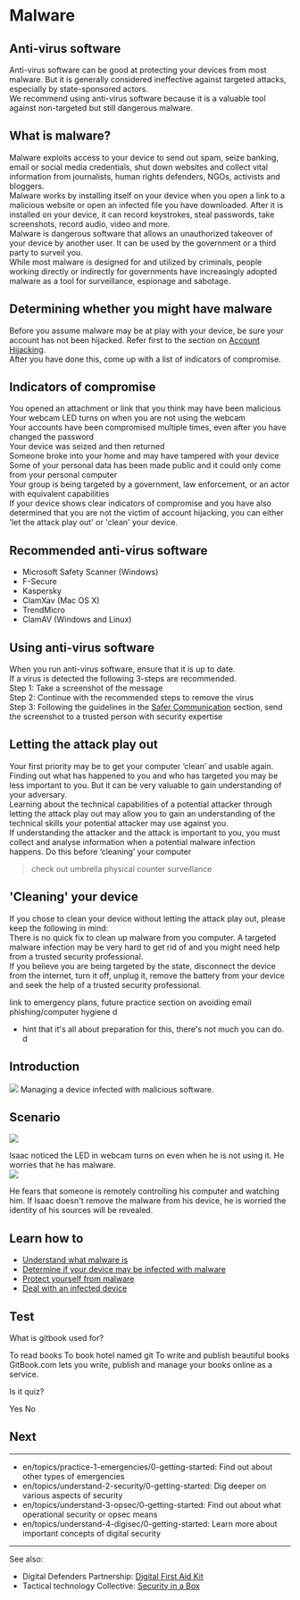# Malware
## Anti-virus software
Anti-virus software can be good at protecting your devices from most malware. But it is generally considered ineffective against targeted attacks, especially by state-sponsored actors.
<br>
We recommend using anti-virus software because it is a valuable tool against non-targeted but still dangerous malware.


## What is malware?
Malware exploits access to your device to send out spam, seize banking, email or social media credentials, shut down websites and collect vital information from journalists, human rights defenders, NGOs, activists and bloggers.
<br>
Malware works by installing itself on your device when you open a link to a malicious website or open an infected file you have downloaded. After it is installed on your device, it can record keystrokes, steal passwords, take screenshots, record audio, video and more.
<br>
Malware is dangerous software that allows an unauthorized takeover of your device by another user. It can be used by the government or a third party to surveil you.
<br>
While most malware is designed for and utilized by criminals, people working directly or indirectly for governments have increasingly adopted malware as a tool for surveillance, espionage and sabotage.


## Determining whether you might have malware
Before you assume malware may be at play with your device, be sure your account has not been hijacked. Refer first to the section on [Account Hijacking](en/topics/practice-1-emergencies/2-account-hijacked/1-intro.md).
<br>
After you have done this, come up with a list of indicators of compromise.


## Indicators of compromise
You opened an attachment or link that you think may have been malicious
<br>
Your webcam LED turns on when you are not using the webcam
<br>
Your accounts have been compromised multiple times, even after you have changed the password
<br>
Your device was seized and then returned
<br>
Someone broke into your home and may have tampered with your device
<br>
Some of your personal data has been made public and it could only come from your personal computer
<br>
Your group is being targeted by a government, law enforcement, or an actor with equivalent capabilities
<br>
If your device shows clear indicators of compromise and you have also determined that you are not the victim of account hijacking, you can either 'let the attack play out' or 'clean' your device.


## Recommended anti-virus software
- Microsoft Safety Scanner (Windows)
- F-Secure
- Kaspersky
- ClamXav (Mac OS X)
- TrendMicro
- ClamAV (Windows and Linux)


## Using anti-virus software
When you run anti-virus software, ensure that it is up to date.
<br>
If a virus is detected the following 3-steps are recommended.
<br>
Step 1: Take a screenshot of the message
<br>
Step 2: Continue with the recommended steps to remove the virus
<br>
Step 3: Following the guidelines in the [Safer Communication](en/topics/understand-4-digisec/4-secure-communications/1-intro.md) section, send the screenshot to a trusted person with security expertise


## Letting the attack play out
Your first priority may be to get your computer ‘clean’ and usable again. Finding out what has happened to you and who has targeted you may be less important to you. But it can be very valuable to gain understanding of your adversary.
<br>
Learning about the technical capabilities of a potential attacker through letting the attack play out may allow you to gain an understanding of the technical skills your potential attacker may use against you.
<br>
If understanding the attacker and the attack is important to you, you must collect and analyse information when a potential malware infection happens. Do this before ‘cleaning’ your computer
>check out umbrella physical counter surveillance


## &#39;Cleaning&#39; your device
If you chose to clean your device without letting the attack play out, please keep the following in mind:
<br>
There is no quick fix to clean up malware from you computer. A targeted malware infection may be very hard to get rid of and you might need help from a trusted security professional.
<br>
If you believe you are being targeted by the state, disconnect the device from the internet, turn it off, unplug it, remove the battery from your device and seek the help of a trusted security professional.

link to emergency plans, future practice section on avoiding email phishing/computer hygiene
d
- hint that it's all about preparation for this, there's not much you can do.
d


## Introduction
![](unit.png)
Managing a device infected with malicious software.


## Scenario
![](scenario.png)

Isaac noticed the LED in webcam turns on even when he is not using it. He worries that he has malware.
<br>
![](scenario.png)

He fears that someone is remotely controlling his computer and watching him. If Isaac doesn't remove the malware from his device, he is worried the identity of his sources will be revealed.


## Learn how to
- [Understand what malware is](en/topics/practice-1-emergencies/4-malware/3-1-learn.md)
- [Determine if your device may be infected with malware](en/topics/practice-1-emergencies/4-malware/3-2-learn.md)
- [Protect yourself from malware](en/topics/practice-1-emergencies/4-malware/3-3-learn.md)
- [Deal with an infected device](en/topics/practice-1-emergencies/4-malware/3-4-learn.md)


## Test
<quiz name="Gitbook Quiz">
    <question multiple>
        <p>What is gitbook used for?</p>
        <answer correct>To read books</answer>
        <answer>To book hotel named git</answer>
        <answer correct>To write and publish beautiful books</answer>
        <explanation>GitBook.com lets you write, publish and manage your books online as a service.</explanation>
    </question>
    <question>
        <p>Is it quiz?</p>
        <answer correct>Yes</answer>
        <answer>No</answer>
    </question>
</quiz>

## Next
---
- en/topics/practice-1-emergencies/0-getting-started: Find out about other types of emergencies
- en/topics/understand-2-security/0-getting-started: Dig deeper on various aspects of security
- en/topics/understand-3-opsec/0-getting-started: Find out about what operational security or opsec means
- en/topics/understand-4-digisec/0-getting-started: Learn more about important concepts of digital security
---
 See also:
 * Digital Defenders Partnership: [Digital First Aid Kit](https://www.digitaldefenders.org/digitalfirstaid/)
 * Tactical technology Collective: [Security in a Box](https://securityinabox.org/en/)


